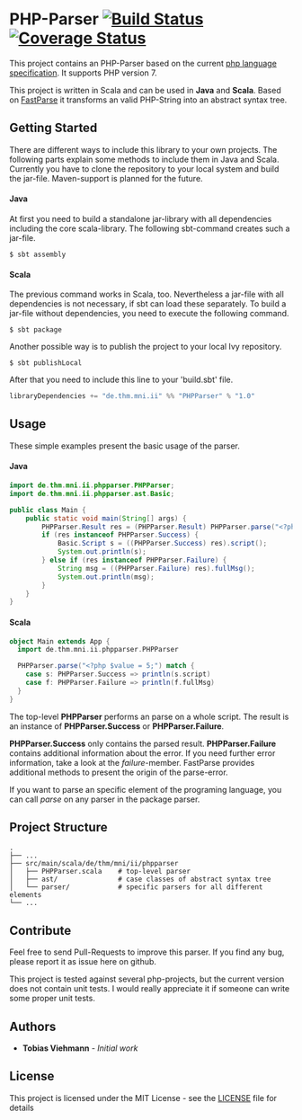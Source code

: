 # PHP-Parser [![Build Status](https://travis-ci.org/thm-mni-ii/Scala-PHP-Parser.svg?branch=master)](https://travis-ci.org/thm-mni-ii/Scala-PHP-Parser) [![Coverage Status](https://coveralls.io/repos/github/thm-mni-ii/Scala-PHP-Parser/badge.svg?branch=master)](https://coveralls.io/github/thm-mni-ii/Scala-PHP-Parser?branch=master)
This project contains an PHP-Parser based on the current [php language specification](https://github.com/php/php-langspec). It supports PHP version 7.

This project is written in Scala and can be used in **Java** and **Scala**. Based on [FastParse](https://github.com/lihaoyi/fastparse) it transforms an valid PHP-String into an abstract syntax tree.

## Getting Started

There are different ways to include this library to your own projects. The following parts explain some methods to include them in Java and Scala. Currently you have to clone the repository to your local system and build the jar-file. Maven-support is planned for the future. 

#### Java

At first you need to build a standalone jar-library with all dependencies including the core scala-library. The following sbt-command creates such a jar-file. 

```console
$ sbt assembly
```

#### Scala

The previous command works in Scala, too. Nevertheless a jar-file with all dependencies is not necessary, if sbt can load these separately. To build a jar-file without dependencies, you need to execute the following command.

```console
$ sbt package
```

Another possible way is to publish the project to your local Ivy repository.
```console
$ sbt publishLocal
```

After that you need to include this line to your 'build.sbt' file.

```scala
libraryDependencies += "de.thm.mni.ii" %% "PHPParser" % "1.0"
```

## Usage

These simple examples present the basic usage of the parser.

#### Java
```java
import de.thm.mni.ii.phpparser.PHPParser;
import de.thm.mni.ii.phpparser.ast.Basic;

public class Main {
    public static void main(String[] args) {
        PHPParser.Result res = (PHPParser.Result) PHPParser.parse("<?php $value = 5;");
        if (res instanceof PHPParser.Success) {
            Basic.Script s = ((PHPParser.Success) res).script();
            System.out.println(s);
        } else if (res instanceof PHPParser.Failure) {
            String msg = ((PHPParser.Failure) res).fullMsg();
            System.out.println(msg);
        }
    }
}
```

#### Scala
```scala
object Main extends App {
  import de.thm.mni.ii.phpparser.PHPParser

  PHPParser.parse("<?php $value = 5;") match {
    case s: PHPParser.Success => println(s.script)
    case f: PHPParser.Failure => println(f.fullMsg)
  }
}
```

The top-level __PHPParser__ performs an parse on a whole script. The result is an instance of __PHPParser.Success__ or __PHPParser.Failure__. 

__PHPParser.Success__ only contains the parsed result. __PHPParser.Failure__ contains additional information about the error. If you need further error information, take a look at the _failure_-member. FastParse provides additional methods to present the origin of the parse-error. 

If you want to parse an specific element of the programing language, you can call _parse_ on any parser in the package parser. 

## Project Structure

```
.
├── ...
├── src/main/scala/de/thm/mni/ii/phpparser
│   ├── PHPParser.scala    # top-level parser
│   ├── ast/               # case classes of abstract syntax tree
│   └── parser/            # specific parsers for all different elements
└── ...
```

## Contribute

Feel free to send Pull-Requests to improve this parser. If you find any bug, please report it as issue here on github. 

This project is tested against several php-projects, but the current version does not contain unit tests. I would really appreciate it if someone can write some proper unit tests. 

## Authors

* **Tobias Viehmann** - *Initial work*


## License

This project is licensed under the MIT License - see the [LICENSE](LICENSE) file for details

